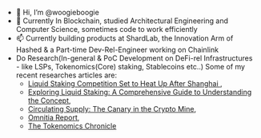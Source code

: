 - 👋 Hi, I’m @woogieboogie
- 🌱 Currently In Blockchain, studied Architectural Engineering and Computer Science, sometimes code to work efficiently
- 📫 Currently building products at ShardLab, the Innovation Arm of Hashed & a Part-time Dev-Rel-Engineer working on Chainlink
- Do Research(In-general & PoC Development on DeFi-rel Infrastructures - like LSPs, Tokenomics(Core) staking, Stablecoins etc..) Some of my recent researches articles are:
  - [Liquid Staking Competition Set to Heat Up After Shanghai ]( https://xangle.io/en/research/detail/1129),
  - [Exploring Liquid Staking: A Comprehensive Guide to Understanding the Concept](https://xangle.io/en/research/detail/1070),
  - [Circulating Supply: The Canary in the Crypto Mine](https://xangle.io/en/research/detail/1672),
  - [Omnitia Report](https://xangle.io/en/research/detail/2108), 
  - [The Tokenomics Chronicle](https://xangle.io/en/research/detail/2115)
<!---
woogieboogie-jl/woogieboogie-jl is a ✨ special ✨ repository because its `README.md` (this file) appears on your GitHub profile.
You can click the Preview link to take a look at your changes.
--->
